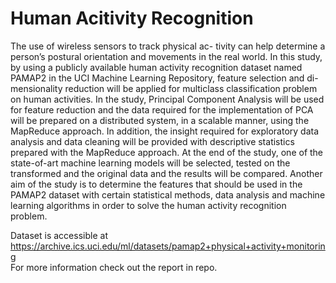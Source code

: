 # Human Acitivity Recognition
The use of wireless sensors to track physical ac- tivity can help determine a person’s postural orientation and movements in the real world. In this study, by using a publicly available human activity recognition dataset named PAMAP2 in the UCI Machine Learning Repository, feature selection and di- mensionality reduction will be applied for multiclass classification problem on human activities. In the study, Principal Component Analysis will be used for feature reduction and the data required for the implementation of PCA will be prepared on a distributed system, in a scalable manner, using the MapReduce approach. In addition, the insight required for exploratory data analysis and data cleaning will be provided with descriptive statistics prepared with the MapReduce approach. At the end of the study, one of the state-of-art machine learning models will be selected, tested on the transformed and the original data and the results will be compared. Another aim of the study is to determine the features that should be used in the PAMAP2 dataset with certain statistical methods, data analysis and machine learning algorithms in order to solve the human activity recognition problem.

Dataset is accessible at https://archive.ics.uci.edu/ml/datasets/pamap2+physical+activity+monitoring
<br>
For more information check out the report in repo.

